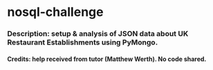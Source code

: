 # nosql-challenge
### Description: setup & analysis of JSON data about UK Restaurant Establishments using PyMongo.
#### Credits: help received from tutor (Matthew Werth). No code shared.
